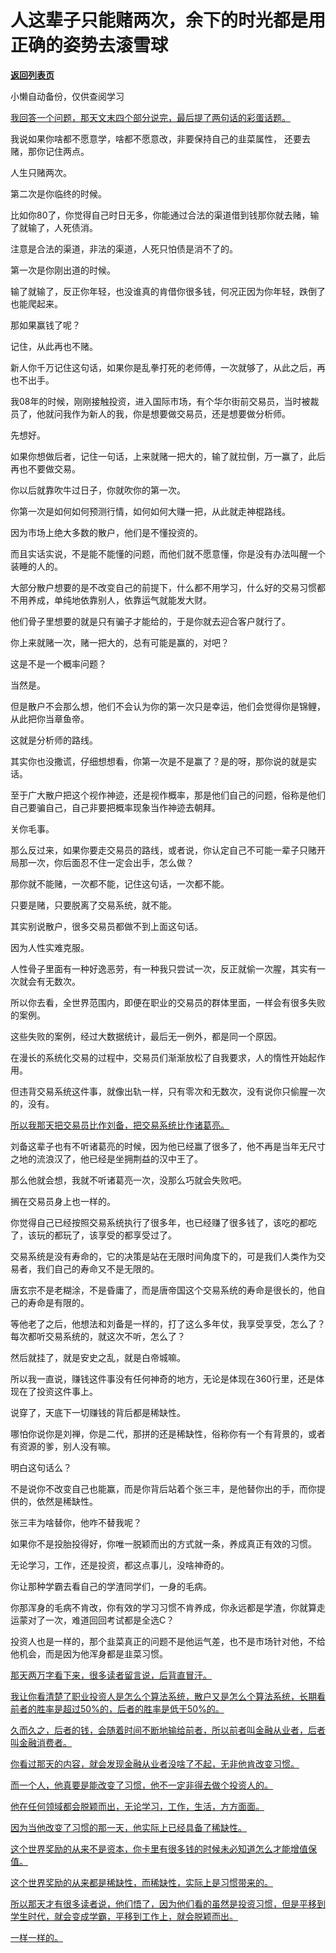 # 人这辈子只能赌两次，余下的时光都是用正确的姿势去滚雪球

[**返回列表页**](/gzh/记忆承载3)

小懒自动备份，仅供查阅学习

[我回答一个问题，那天文末四个部分说完，最后提了两句话的彩蛋话题。](http://mp.weixin.qq.com/s?__biz=Mzg4MTg2MzU3Mg==&mid=2247484445&idx=1&sn=dfee913dcdc37be61d1041969f6d2d11&chksm=cf5e3ae6f829b3f0808b73385bd53287600c5f1150378cc1d4bbe1ec394d2630acbcb0f3d453&scene=21#wechat_redirect)

我说如果你啥都不愿意学，啥都不愿意改，非要保持自己的韭菜属性， 还要去赌，那你记住两点。  

人生只赌两次。

第二次是你临终的时候。

比如你80了，你觉得自己时日无多，你能通过合法的渠道借到钱那你就去赌，输了就输了，人死债消。  

注意是合法的渠道，非法的渠道，人死只怕债是消不了的。  

第一次是你刚出道的时候。  

输了就输了，反正你年轻，也没谁真的肯借你很多钱，何况正因为你年轻，跌倒了也能爬起来。  

那如果赢钱了呢？

记住，从此再也不赌。

新人你千万记住这句话，如果你是乱拳打死的老师傅，一次就够了，从此之后，再也不出手。  

我08年的时候，刚刚接触投资，进入国际市场，有个华尔街前交易员，当时被裁员了，他就问我作为新人的我，你是想要做交易员，还是想要做分析师。

先想好。

如果你想做后者，记住一句话，上来就赌一把大的，输了就拉倒，万一赢了，此后再也不要做交易。  

你以后就靠吹牛过日子，你就吹你的第一次。  

你第一次是如何如何预测行情，如何如何大赚一把，从此就走神棍路线。  

因为市场上绝大多数的散户，他们是不懂投资的。  

而且实话实说，不是能不能懂的问题，而他们就不愿意懂，你是没有办法叫醒一个装睡的人的。

大部分散户想要的是不改变自己的前提下，什么都不用学习，什么好的交易习惯都不用养成，单纯地依靠别人，依靠运气就能发大财。  

他们骨子里想要的就是只有骗子才能给的，于是你就去迎合客户就行了。

你上来就赌一次，赌一把大的，总有可能是赢的，对吧？  

这是不是一个概率问题？

当然是。

但是散户不会那么想，他们不会认为你的第一次只是幸运，他们会觉得你是锦鲤，从此把你当章鱼帝。  

这就是分析师的路线。

其实你也没撒谎，仔细想想看，你第一次是不是赢了？是的呀，那你说的就是实话。  

至于广大散户把这个视作神迹，还是视作概率，那是他们自己的问题，俗称是他们自己要骗自己，自己非要把概率现象当作神迹去朝拜。  

关你毛事。

那么反过来，如果你要走交易员的路线，或者说，你认定自己不可能一辈子只赌开局那一次，你后面忍不住一定会出手，怎么做？  

那你就不能赌，一次都不能，记住这句话，一次都不能。  

只要是赌，只要脱离了交易系统，就不能。

其实别说散户，很多交易员都做不到上面这句话。  

因为人性实难克服。

人性骨子里面有一种好逸恶劳，有一种我只尝试一次，反正就偷一次腥，其实有一次就会有无数次。  

所以你去看，全世界范围内，即便在职业的交易员的群体里面，一样会有很多失败的案例。  

这些失败的案例，经过大数据统计，最后无一例外，都是同一个原因。  

在漫长的系统化交易的过程中，交易员们渐渐放松了自我要求，人的惰性开始起作用。

但违背交易系统这件事，就像出轨一样，只有零次和无数次，没有说你只偷腥一次的，没有。

[所以我那天把交易员比作刘备，把交易系统比作诸葛亮。  
](http://mp.weixin.qq.com/s?__biz=Mzg4MTg2MzU3Mg==&mid=2247484445&idx=1&sn=dfee913dcdc37be61d1041969f6d2d11&chksm=cf5e3ae6f829b3f0808b73385bd53287600c5f1150378cc1d4bbe1ec394d2630acbcb0f3d453&scene=21#wechat_redirect)

刘备这辈子也有不听诸葛亮的时候，因为他已经赢了很多了，他不再是当年无尺寸之地的流浪汉了，他已经是坐拥荆益的汉中王了。  

那么他就会想，我就不听诸葛亮一次，没那么巧就会失败吧。  

搁在交易员身上也一样的。  

你觉得自己已经按照交易系统执行了很多年，也已经赚了很多钱了，该吃的都吃了，该玩的都玩了，该享受的都享受过了。

交易系统是没有寿命的，它的决策是站在无限时间角度下的，可是我们人类作为交易者，我们自己的寿命又不是无限的。  

唐玄宗不是老糊涂，不是昏庸了，而是唐帝国这个交易系统的寿命是很长的，他自己的寿命是有限的。  

等他老了之后，他想法和刘备是一样的，打了这么多年仗，我享受享受，怎么了？每次都听交易系统的，就这次不听，怎么了？  

然后就挂了，就是安史之乱，就是白帝城嘛。

所以我一直说，赚钱这件事没有任何神奇的地方，无论是体现在360行里，还是体现在了投资这件事上。  

说穿了，天底下一切赚钱的背后都是稀缺性。

哪怕你说你是刘禅，你是二代，那拼的还是稀缺性，俗称你有一个有背景的，或者有资源的爹，别人没有嘛。  

明白这句话么？  

不是说你不改变自己也能赢，而是你背后站着个张三丰，是他替你出的手，而你提供的，依然是稀缺性。

张三丰为啥替你，他咋不替我呢？  

如果你不是投胎投得好，你唯一脱颖而出的方式就一条，养成真正有效的习惯。  

无论学习，工作，还是投资，都这点事儿，没啥神奇的。  

你让那种学霸去看自己的学渣同学们，一身的毛病。  

你那浑身的毛病不肯改，你有效的学习习惯不肯养成，你永远都是学渣，你就算走运蒙对了一次，难道回回考试都是全选C？  

投资人也是一样的，那个韭菜真正的问题不是他运气差，也不是市场针对他，不给他机会，而是因为他浑身都是韭菜习惯。  

[那天两万字看下来，很多读者留言说，后背直冒汗。  
](http://mp.weixin.qq.com/s?__biz=Mzg4MTg2MzU3Mg==&mid=2247484445&idx=1&sn=dfee913dcdc37be61d1041969f6d2d11&chksm=cf5e3ae6f829b3f0808b73385bd53287600c5f1150378cc1d4bbe1ec394d2630acbcb0f3d453&scene=21#wechat_redirect)

[我让你看清楚了职业投资人是怎么个算法系统，散户又是怎么个算法系统，长期看前者的胜率是超过50%的，后者的胜率是低于50%的。  
](http://mp.weixin.qq.com/s?__biz=Mzg4MTg2MzU3Mg==&mid=2247484445&idx=1&sn=dfee913dcdc37be61d1041969f6d2d11&chksm=cf5e3ae6f829b3f0808b73385bd53287600c5f1150378cc1d4bbe1ec394d2630acbcb0f3d453&scene=21#wechat_redirect)

[久而久之，后者的钱，会随着时间不断地输给前者，所以前者叫金融从业者，后者叫金融消费者。  
](http://mp.weixin.qq.com/s?__biz=Mzg4MTg2MzU3Mg==&mid=2247484445&idx=1&sn=dfee913dcdc37be61d1041969f6d2d11&chksm=cf5e3ae6f829b3f0808b73385bd53287600c5f1150378cc1d4bbe1ec394d2630acbcb0f3d453&scene=21#wechat_redirect)

[你看过那天的内容，就会发现金融从业者没啥了不起，无非他肯改变习惯。  
](http://mp.weixin.qq.com/s?__biz=Mzg4MTg2MzU3Mg==&mid=2247484445&idx=1&sn=dfee913dcdc37be61d1041969f6d2d11&chksm=cf5e3ae6f829b3f0808b73385bd53287600c5f1150378cc1d4bbe1ec394d2630acbcb0f3d453&scene=21#wechat_redirect)

[而一个人，他真要是能改变了习惯，他不一定非得去做个投资人的。  
](http://mp.weixin.qq.com/s?__biz=Mzg4MTg2MzU3Mg==&mid=2247484445&idx=1&sn=dfee913dcdc37be61d1041969f6d2d11&chksm=cf5e3ae6f829b3f0808b73385bd53287600c5f1150378cc1d4bbe1ec394d2630acbcb0f3d453&scene=21#wechat_redirect)

[他在任何领域都会脱颖而出，无论学习，工作，生活，方方面面。](http://mp.weixin.qq.com/s?__biz=Mzg4MTg2MzU3Mg==&mid=2247484445&idx=1&sn=dfee913dcdc37be61d1041969f6d2d11&chksm=cf5e3ae6f829b3f0808b73385bd53287600c5f1150378cc1d4bbe1ec394d2630acbcb0f3d453&scene=21#wechat_redirect)

[因为当他改变了习惯的那一天，他实际上已经具备了稀缺性。](http://mp.weixin.qq.com/s?__biz=Mzg4MTg2MzU3Mg==&mid=2247484445&idx=1&sn=dfee913dcdc37be61d1041969f6d2d11&chksm=cf5e3ae6f829b3f0808b73385bd53287600c5f1150378cc1d4bbe1ec394d2630acbcb0f3d453&scene=21#wechat_redirect)

[这个世界奖励的从来不是资本，你卡里有很多钱的时候未必知道怎么才能增值保值。  
](http://mp.weixin.qq.com/s?__biz=Mzg4MTg2MzU3Mg==&mid=2247484445&idx=1&sn=dfee913dcdc37be61d1041969f6d2d11&chksm=cf5e3ae6f829b3f0808b73385bd53287600c5f1150378cc1d4bbe1ec394d2630acbcb0f3d453&scene=21#wechat_redirect)

[这个世界奖励的从来都是稀缺性，而稀缺性，实际上是习惯带来的。  
](http://mp.weixin.qq.com/s?__biz=Mzg4MTg2MzU3Mg==&mid=2247484445&idx=1&sn=dfee913dcdc37be61d1041969f6d2d11&chksm=cf5e3ae6f829b3f0808b73385bd53287600c5f1150378cc1d4bbe1ec394d2630acbcb0f3d453&scene=21#wechat_redirect)

[所以那天才有很多读者说，他们悟了，因为他们看的虽然是投资习惯，但是平移到学生时代，就会变成学霸，平移到工作上，就会脱颖而出。](http://mp.weixin.qq.com/s?__biz=Mzg4MTg2MzU3Mg==&mid=2247484445&idx=1&sn=dfee913dcdc37be61d1041969f6d2d11&chksm=cf5e3ae6f829b3f0808b73385bd53287600c5f1150378cc1d4bbe1ec394d2630acbcb0f3d453&scene=21#wechat_redirect)

[一样一样的。](http://mp.weixin.qq.com/s?__biz=Mzg4MTg2MzU3Mg==&mid=2247484445&idx=1&sn=dfee913dcdc37be61d1041969f6d2d11&chksm=cf5e3ae6f829b3f0808b73385bd53287600c5f1150378cc1d4bbe1ec394d2630acbcb0f3d453&scene=21#wechat_redirect)

